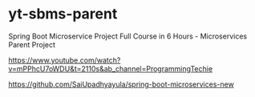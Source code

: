 # yt-sbms-parent
Spring Boot Microservice Project Full Course in 6 Hours - Microservices Parent Project

https://www.youtube.com/watch?v=mPPhcU7oWDU&t=2110s&ab_channel=ProgrammingTechie

https://github.com/SaiUpadhyayula/spring-boot-microservices-new